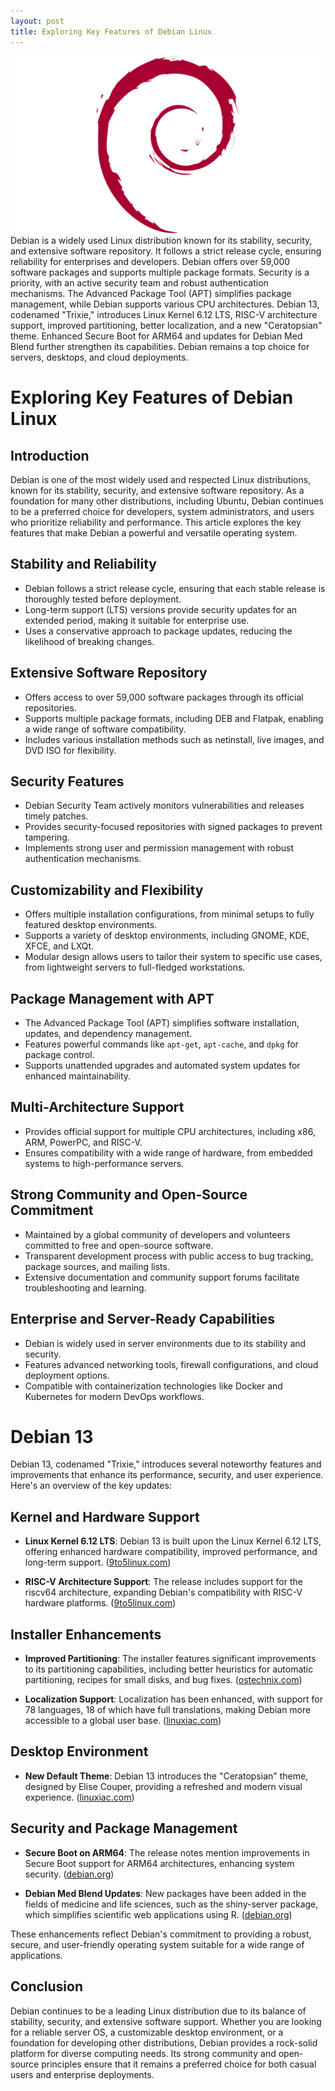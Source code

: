 ```yaml
---
layout: post
title: Exploring Key Features of Debian Linux
---
```

<div class="row">
    <div class="col-sm-2">
        <img src="/images/debian-logo.png" alt="debian logo"/>
    </div>
    <div class="col-sm-10">
        Debian is a widely used Linux distribution known for its stability, security, and extensive software repository.
        It follows a strict release cycle, ensuring reliability for enterprises and developers.
        Debian offers over 59,000 software packages and supports multiple package formats.
        Security is a priority, with an active security team and robust authentication mechanisms.
        The Advanced Package Tool (APT) simplifies package management, while Debian supports various CPU architectures.
        Debian 13, codenamed "Trixie," introduces Linux Kernel 6.12 LTS, RISC-V architecture support, improved partitioning,
        better localization, and a new "Ceratopsian" theme.
        Enhanced Secure Boot for ARM64 and updates for Debian Med Blend further strengthen its capabilities.
        Debian remains a top choice for servers, desktops, and cloud deployments.
    </div>
</div>

# Exploring Key Features of Debian Linux

## Introduction
Debian is one of the most widely used and respected Linux distributions, known for its stability, security, and extensive software repository. As a foundation for many other distributions, including Ubuntu, Debian continues to be a preferred choice for developers, system administrators, and users who prioritize reliability and performance. This article explores the key features that make Debian a powerful and versatile operating system.

## Stability and Reliability
- Debian follows a strict release cycle, ensuring that each stable release is thoroughly tested before deployment.
- Long-term support (LTS) versions provide security updates for an extended period, making it suitable for enterprise use.
- Uses a conservative approach to package updates, reducing the likelihood of breaking changes.

## Extensive Software Repository
- Offers access to over 59,000 software packages through its official repositories.
- Supports multiple package formats, including DEB and Flatpak, enabling a wide range of software compatibility.
- Includes various installation methods such as netinstall, live images, and DVD ISO for flexibility.

## Security Features
- Debian Security Team actively monitors vulnerabilities and releases timely patches.
- Provides security-focused repositories with signed packages to prevent tampering.
- Implements strong user and permission management with robust authentication mechanisms.

## Customizability and Flexibility
- Offers multiple installation configurations, from minimal setups to fully featured desktop environments.
- Supports a variety of desktop environments, including GNOME, KDE, XFCE, and LXQt.
- Modular design allows users to tailor their system to specific use cases, from lightweight servers to full-fledged workstations.

## Package Management with APT
- The Advanced Package Tool (APT) simplifies software installation, updates, and dependency management.
- Features powerful commands like `apt-get`, `apt-cache`, and `dpkg` for package control.
- Supports unattended upgrades and automated system updates for enhanced maintainability.

## Multi-Architecture Support
- Provides official support for multiple CPU architectures, including x86, ARM, PowerPC, and RISC-V.
- Ensures compatibility with a wide range of hardware, from embedded systems to high-performance servers.

## Strong Community and Open-Source Commitment
- Maintained by a global community of developers and volunteers committed to free and open-source software.
- Transparent development process with public access to bug tracking, package sources, and mailing lists.
- Extensive documentation and community support forums facilitate troubleshooting and learning.

## Enterprise and Server-Ready Capabilities
- Debian is widely used in server environments due to its stability and security.
- Features advanced networking tools, firewall configurations, and cloud deployment options.
- Compatible with containerization technologies like Docker and Kubernetes for modern DevOps workflows.

# Debian 13

Debian 13, codenamed "Trixie," introduces several noteworthy features and improvements that enhance its performance, security, and user experience. Here's an overview of the key updates:

## Kernel and Hardware Support

- **Linux Kernel 6.12 LTS**: Debian 13 is built upon the Linux Kernel 6.12 LTS, offering enhanced hardware compatibility, improved performance, and long-term support. ([9to5linux.com](https://9to5linux.com/debian-13-trixie-installer-alpha-released-with-linux-6-12-lts-riscv64-support?utm_source=chatgpt.com))

- **RISC-V Architecture Support**: The release includes support for the riscv64 architecture, expanding Debian's compatibility with RISC-V hardware platforms. ([9to5linux.com](https://9to5linux.com/debian-13-trixie-installer-alpha-released-with-linux-6-12-lts-riscv64-support?utm_source=chatgpt.com))

## Installer Enhancements

- **Improved Partitioning**: The installer features significant improvements to its partitioning capabilities, including better heuristics for automatic partitioning, recipes for small disks, and bug fixes. ([ostechnix.com](https://ostechnix.com/debian-13-trixie-installer-alpha-1-released/?utm_source=chatgpt.com))

- **Localization Support**: Localization has been enhanced, with support for 78 languages, 18 of which have full translations, making Debian more accessible to a global user base. ([linuxiac.com](https://linuxiac.com/debian-13-alpha-installer-debuts-with-improved-partitioning-and-localization/?utm_source=chatgpt.com))

## Desktop Environment

- **New Default Theme**: Debian 13 introduces the "Ceratopsian" theme, designed by Elise Couper, providing a refreshed and modern visual experience. ([linuxiac.com](https://linuxiac.com/debian-13-unveils-ceratopsian-as-its-default-desktop-theme/?utm_source=chatgpt.com))

## Security and Package Management

- **Secure Boot on ARM64**: The release notes mention improvements in Secure Boot support for ARM64 architectures, enhancing system security. ([debian.org](https://www.debian.org/releases/trixie/release-notes/?utm_source=chatgpt.com))

- **Debian Med Blend Updates**: New packages have been added in the fields of medicine and life sciences, such as the shiny-server package, which simplifies scientific web applications using R. ([debian.org](https://www.debian.org/releases/testing/release-notes/whats-new.en.html?utm_source=chatgpt.com))

These enhancements reflect Debian's commitment to providing a robust, secure, and user-friendly operating system suitable for a wide range of applications.

## Conclusion
Debian continues to be a leading Linux distribution due to its balance of stability, security, and extensive software support. Whether you are looking for a reliable server OS, a customizable desktop environment, or a foundation for developing other distributions, Debian provides a rock-solid platform for diverse computing needs. Its strong community and open-source principles ensure that it remains a preferred choice for both casual users and enterprise deployments.


